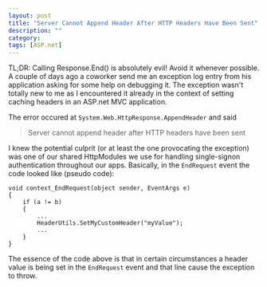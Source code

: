 ```yaml
---
layout: post
title: "Server Cannot Append Header After HTTP Headers Have Been Sent"
description: ""
category: 
tags: [ASP.net]
---
```


TL;DR: Calling Response.End() is absolutely evil! Avoid it whenever possible. A couple of days ago a coworker send me an exception log entry from his application asking for some help on debugging it. The exception wasn't totally new to me as I encountered it already in the context of setting caching headers in an ASP.net MVC application.

The error occured at `System.Web.HttpResponse.AppendHeader` and said

> Server cannot append header after HTTP headers have been sent

I knew the potential culprit (or at least the one provocating the exception) was one of our shared HttpModules we use for handling single-signon authentication throughout our apps. Basically, in the `EndRequest` event the code looked like (pseudo code):

    void context_EndRequest(object sender, EventArgs e)
    {
        if (a != b)
        {
            ...
            HeaderUtils.SetMyCustomHeader("myValue");
            ...
        }
    }

The essence of the code above is that in certain circumstances a header value is being set in the `EndRequest` event and that line cause the exception to throw.
